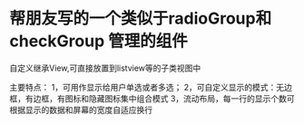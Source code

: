 # 帮朋友写的一个类似于radioGroup和checkGroup 管理的组件
自定义继承View,可直接放置到listview等的子类视图中  

主要特点：
1，可用作显示给用户单选或者多选；
2，可自定义显示的模式：无边框，有边框，有图标和隐藏图标集中组合模式
3，流动布局，每一行的显示个数可根据显示的数据和屏幕的宽度自适应换行